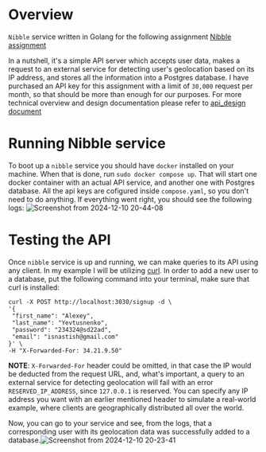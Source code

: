 # Overview 
`Nibble` service written in Golang for the following assignment [Nibble assignment](https://makeheadway.notion.site/Backend-Engineer-Nibble-15316bdf9fd28052b718d2a1ea8358a5)

In a nutshell, it's a simple API server which accepts user data, makes a request to an external service for detecting user's geolocation based on its IP address, and stores all the information into a Postgres database. I have purchased an API key for this assignment with a limit of `30,000` request per month, so that should be more than enough for our purposes. For more technical overview and design documentation please refer to [api_design document](/api_design.md)  

# Running Nibble service
To boot up a `nibble` service you should have `docker` installed on your machine. When that is done, run `sudo docker compose up`. That will start one docker container with an actual API service, and another one with Postgres database. All the api keys are cofigured inside `compose.yaml`, so you don't need to do anything. If everything went right, you should see the following logs:
![Screenshot from 2024-12-10 20-44-08](https://github.com/user-attachments/assets/488e4864-c894-4b81-a290-bdb8a030431e)


# Testing the API
Once `nibble` service is up and running, we can make queries to its API using any client. In my example I will be utilizing [curl](https://en.wikipedia.org/wiki/CURL).
In order to add a new user to a database, put the following command into 
your terminal, make sure that curl is installed: 
```
curl -X POST http://localhost:3030/signup -d \
'{
 "first_name": "Alexey",
 "last_name": "Yevtusnenko",
 "password": "234324@sd22ad",
 "email": "isnastish@gmail.com"
}' \
-H "X-Forwarded-For: 34.21.9.50"
```
**NOTE**: `X-Forwarded-For` header could be omitted, in that case the IP would be deducted from the request URL, and, what's important, a query to an external service for detecting geolocation will fail with an error `RESERVED_IP_ADDRESS`, since `127.0.0.1` is reserved. You can specify any IP address you want with an earlier mentioned header to simulate a real-world example, where clients are geographically distributed all over the world.

Now, you can go to your service and see, from the logs, that a corresponding user with its geolocation data was successfully added to a database.![Screenshot from 2024-12-10 20-23-41](https://github.com/user-attachments/assets/60982ffc-c078-4069-8633-36ac41a3d91c)
